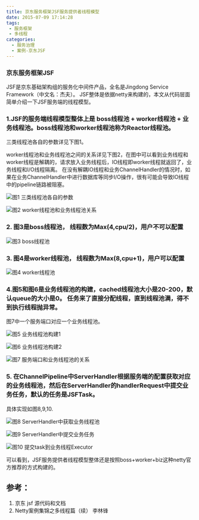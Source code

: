 ```yaml
---
title: 京东服务框架JSF服务提供者线程模型
date: 2015-07-09 17:14:28
tags:
 - 服务框架 
 - 多线程
categories: 
  - 服务治理
  - 案例-京东JSF  
---
```


<p></p>
<!-- more -->

### 京东服务框架JSF 
JSF是京东基础架构组的服务化中间件产品，全名是Jingdong Service Framework（中文名：杰夫）。
JSF整体是依据netty来构建的，本文从代码层面简单介绍一下JSF服务端的线程模型。

### 1.JSF的服务端线程模型整体上是 boss线程池 + worker线程池 + 业务线程池。boss线程池和worker线程池称为Reactor线程池。

三类线程池各自的参数详见下图1。

worker线程池和业务线程池之间的关系详见下图2，在图中可以看到业务线程和worker线程是解耦的，请求放入业务线程后，IO线程即worker线程就返回了，业务线程和I/O线程隔离。 在没有解耦IO线程和业务ChannelHandler的情况时，如果在业务ChannelHandler中进行数据库等同步I/O操作，很有可能会导致IO线程中的pipeline链路被阻塞。


![图1 三类线程池各自的参数](http://www6v.github.io/www6vHome/jsf%20%E7%BA%BF%E7%A8%8B%E6%A8%A1%E5%9E%8B/jsf%E7%BA%BF%E7%A8%8B%E6%A8%A1%E5%9E%8B_%E5%8F%82%E6%95%B0.bmp "图1 三类线程池各自的参数")
         

![图2 worker线程池和业务线程池关系](http://www6v.github.io/www6vHome/jsf%20%E7%BA%BF%E7%A8%8B%E6%A8%A1%E5%9E%8B/netty%20%E7%BA%BF%E7%A8%8B%E6%A8%A1%E5%9E%8B.png "图2 worker线程池和业务线程池关系")
         

### 2. 图3是boss线程池， 线程数为Max(4,cpu/2)，用户不可以配置



![图3 boss线程池](http://www6v.github.io/www6vHome/jsf%20%E7%BA%BF%E7%A8%8B%E6%A8%A1%E5%9E%8B/boss%E7%BA%BF%E7%A8%8B%E6%B1%A0.JPG "图3 boss线程池")
         

### 3. 图4是worker线程池， 线程数为Max(8,cpu+1)，用户可以配置


![图4 worker线程池](http://www6v.github.io/www6vHome/jsf%20%E7%BA%BF%E7%A8%8B%E6%A8%A1%E5%9E%8B/worker%E7%BA%BF%E7%A8%8B%EF%BC%88io%E7%BA%BF%E7%A8%8B%EF%BC%89.JPG "图4 worker线程池")
         

### 4.图5和图6是业务线程池的构建，cached线程池大小是20-200，默认queue的大小是0。 任务来了直接分配线程，直到线程池满，得不到执行线程抛异常。

图7中一个服务端口对应一个业务线程池。



![图5 业务线程池构建1](http://www6v.github.io/www6vHome/jsf%20%E7%BA%BF%E7%A8%8B%E6%A8%A1%E5%9E%8B/%E4%B8%9A%E5%8A%A1%E7%BA%BF%E7%A8%8B%E6%B1%A0-%E5%88%9D%E5%A7%8B%E5%8C%961.JPG "图5 业务线程池构建1")
         

![图6 业务线程池构建2](http://www6v.github.io/www6vHome/jsf%20%E7%BA%BF%E7%A8%8B%E6%A8%A1%E5%9E%8B/%E4%B8%9A%E5%8A%A1%E7%BA%BF%E7%A8%8B%E6%B1%A0-%E5%88%9D%E5%A7%8B%E5%8C%962.JPG "图6 业务线程池构建2")
         

![图7 服务端口和业务线程池的关系](http://www6v.github.io/www6vHome/jsf%20%E7%BA%BF%E7%A8%8B%E6%A8%A1%E5%9E%8B/%E4%B8%9A%E5%8A%A1%E7%BA%BF%E7%A8%8B%E6%B1%A0-%E6%9E%84%E5%BB%BA.JPG "图7 服务端口和业务线程池的关系")
         

### 5. 在ChannelPipeline中ServerHandler根据服务端的配置获取对应的业务线程池，然后在ServerHandler的handlerRequest中提交业务任务，默认的任务是JSFTask。

具体实现如图8,9,10.


![图8 ServerHandler中获取业务线程池](http://www6v.github.io/www6vHome/jsf%20%E7%BA%BF%E7%A8%8B%E6%A8%A1%E5%9E%8B/%E4%B8%9A%E5%8A%A1%E7%BA%BF%E7%A8%8B%E6%B1%A0-%E8%8E%B7%E5%8F%96.JPG "图8 ServerHandler中获取业务线程池")
         


![图9 ServerHandler中提交业务任务](http://www6v.github.io/www6vHome/jsf%20%E7%BA%BF%E7%A8%8B%E6%A8%A1%E5%9E%8B/%E6%8F%90%E4%BA%A4task%E5%88%B0%E4%B8%9A%E5%8A%A1%E7%BA%BF%E7%A8%8B.JPG "图9 ServerHandler中提交业务任务")
         


![图10 提交task到业务线程Executor](http://www6v.github.io/www6vHome/jsf%20%E7%BA%BF%E7%A8%8B%E6%A8%A1%E5%9E%8B/%E4%B8%9A%E5%8A%A1%E7%BA%BF%E7%A8%8B%E6%89%A7%E8%A1%8Ctask.JPG "图10 提交task到业务线程Executor")
         


可以看到，JSF服务提供者线程模型整体还是按照boss+worker+biz这种netty官方推荐的方式构建的。

 

## 参考：

1. 京东 jsf 源代码和文档
2. Netty案例集锦之多线程篇（续） 李林锋